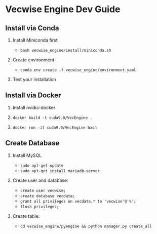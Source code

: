 # Vecwise Engine Dev Guide

## Install via Conda
1.  Install Miniconda first
    - `bash vecwise_engine/install/miniconda.sh`

2.  Create environment

    - `conda env create -f vecwise_engine/environment.yaml`

3.  Test your installation

## Install via Docker

1.  Install nvidia-docker

2.  `docker build -t cuda9.0/VecEngine .`

3.  `docker run -it cuda9.0/VecEngine bash`


## Create Database
1. Install MySQL
    - `sudo apt-get update`
    - `sudo apt-get install mariadb-server`

2. Create user and database:
    - `create user vecwise;`
    - `create database vecdata;`
    - `grant all privileges on vecdata.* to 'vecwise'@'%';`
    - `flush privileges;`

3. Create table:
    - `cd vecwise_engine/pyengine && python manager.py create_all`